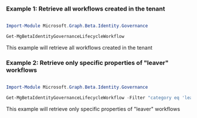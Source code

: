 ### Example 1: Retrieve all workflows created in the tenant

```powershell

Import-Module Microsoft.Graph.Beta.Identity.Governance

Get-MgBetaIdentityGovernanceLifecycleWorkflow

```
This example will retrieve all workflows created in the tenant

### Example 2: Retrieve only specific properties of "leaver" workflows

```powershell

Import-Module Microsoft.Graph.Beta.Identity.Governance

Get-MgBetaIdentityGovernanceLifecycleWorkflow -Filter "category eq 'leaver'" -Property "id,category,displayName,isEnabled,isSchedulingEnabled" 

```
This example will retrieve only specific properties of "leaver" workflows

